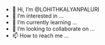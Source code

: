 - 👋 Hi, I’m @LOHITHKALYANPALURI
- 👀 I’m interested in ...
- 🌱 I’m currently learning ...
- 💞️ I’m looking to collaborate on ...
- 📫 How to reach me ...

<!---
LOHITHKALYANPALURI/LOHITHKALYANPALURI is a ✨ special ✨ repository because its `README.md` (this file) appears on your GitHub profile.
You can click the Preview link to take a look at your changes.
--->
